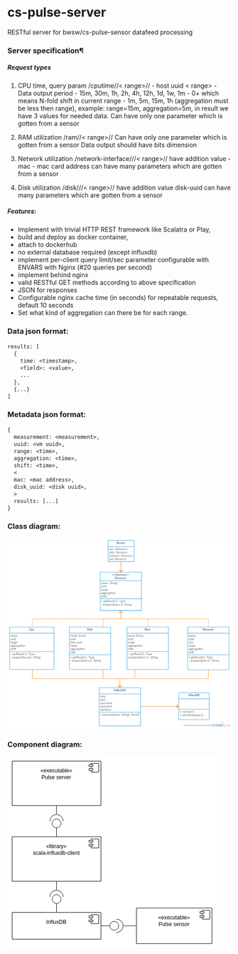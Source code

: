 # cs-pulse-server
RESTful server for bwsw/cs-pulse-sensor datafeed processing

### Server specification¶

##### Request types

1. CPU time, query param /cputime/<uuid>/< range>/<aggregation>/<shift>
<uuid> - host uuid
< range> - Data output period - 15m, 30m, 1h, 2h, 4h, 12h, 1d, 1w, 1m
<shift> - 0+ which means N-fold shift in current  range
<aggregation> - 1m, 5m, 15m, 1h (aggregation must be less then range), example: range=15m, aggregation=5m, in result we have 3 values for needed data.
 Can have only one parameter which is gotten from a sensor
 
2. RAM utilization /ram/<uuid>/< range>/<aggregation>/<shift>
Can have only one parameter which is gotten from a sensor
Data output should have bits dimension

3. Network utilization /network-interface/<uuid>/<mac>/< range>/<aggregation>/<shift>
have addition value - mac - mac card address
can have many parameters which are gotten from a sensor

4. Disk utilization /disk/<uuid>/<disk-uuid>/< range>/<aggregation>/<shift>
have addition value disk-uuid
can have many parameters which are gotten from a sensor

##### Features:

* Implement with trivial HTTP REST framework like Scalatra or Play,
* build and deploy as docker container,
* attach to dockerhub
* no external database required (except influxdb)
* implement per-client query limit/sec parameter configurable with ENVARS with Nginx (#20 queries per second) 
* implement behind nginx
* valid RESTful GET methods according to above specification
* JSON for responses
* Configurable nginx cache time (in seconds) for repeatable requests, default 10 seconds
* Set what kind of aggregation can there be for each range.





### Data json format:
```
results: [
  {
    time: <timestamp>,
    <field>: <value>,
    ...
  }, 
  {...}
]
```

### Metadata json format:
```
{
  measurement: <measurement>,
  uuid: <vm uuid>,
  range: <time>,
  aggregation: <time>,
  shift: <time>,
  <
  mac: <mac address>,
  disk_uuid: <disk uuid>,
  >
  results: [...]
}
```
### Class diagram:
![alt text](https://github.com/bwsw/cs-pulse-server/blob/master/PulseSchema.png?raw=true)

### Component diagram:
![alt text](https://github.com/bwsw/cs-pulse-server/blob/master/pulse_component.png?raw=true)
